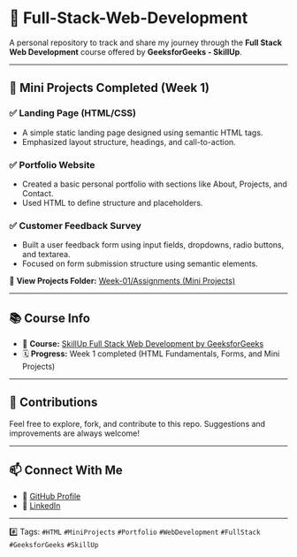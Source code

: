 # 📁 Full-Stack-Web-Development

A personal repository to track and share my journey through the **Full Stack Web Development** course offered by **GeeksforGeeks - SkillUp**.

---

## 🚀 Mini Projects Completed (Week 1)

### ✅ Landing Page (HTML/CSS)
- A simple static landing page designed using semantic HTML tags.
- Emphasized layout structure, headings, and call-to-action.

### ✅ Portfolio Website
- Created a basic personal portfolio with sections like About, Projects, and Contact.
- Used HTML to define structure and placeholders.

### ✅ Customer Feedback Survey
- Built a user feedback form using input fields, dropdowns, radio buttons, and textarea.
- Focused on form submission structure using semantic elements.

🔗 **View Projects Folder:**
[Week-01/Assignments (Mini Projects)](https://github.com/vaibhavgogo/Full-Stack-Web-Development/tree/main/Week-01/Assignments%28Mini%20projects%29)

---

## 📚 Course Info
- 📘 **Course:** [SkillUp Full Stack Web Development by GeeksforGeeks](https://www.geeksforgeeks.org/batch/skill-up-full-stack-web-development?tab=Chapters)
- 🗓️ **Progress:** Week 1 completed (HTML Fundamentals, Forms, and Mini Projects)

---

## 🤝 Contributions
Feel free to explore, fork, and contribute to this repo. Suggestions and improvements are always welcome!

---

## 📫 Connect With Me
- 🔗 [GitHub Profile](https://github.com/vaibhavgogo)
- 💼 [LinkedIn](https://linkedin.com/in/vaibhav-sharma-682584208)

---

#️⃣ Tags: `#HTML` `#MiniProjects` `#Portfolio` `#WebDevelopment` `#FullStack` `#GeeksforGeeks` `#SkillUp`

